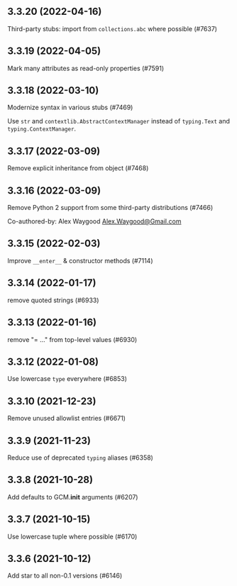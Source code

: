 ## 3.3.20 (2022-04-16)

Third-party stubs: import from `collections.abc` where possible (#7637)

## 3.3.19 (2022-04-05)

Mark many attributes as read-only properties (#7591)

## 3.3.18 (2022-03-10)

Modernize syntax in various stubs (#7469)

Use `str` and `contextlib.AbstractContextManager` instead of `typing.Text` and `typing.ContextManager`.

## 3.3.17 (2022-03-09)

Remove explicit inheritance from object (#7468)

## 3.3.16 (2022-03-09)

Remove Python 2 support from some third-party distributions (#7466)

Co-authored-by: Alex Waygood <Alex.Waygood@Gmail.com>

## 3.3.15 (2022-02-03)

Improve `__enter__` & constructor methods (#7114)

## 3.3.14 (2022-01-17)

remove quoted strings (#6933)

## 3.3.13 (2022-01-16)

remove "= ..." from top-level values (#6930)

## 3.3.12 (2022-01-08)

Use lowercase `type` everywhere (#6853)

## 3.3.10 (2021-12-23)

Remove unused allowlist entries (#6671)

## 3.3.9 (2021-11-23)

Reduce use of deprecated `typing` aliases (#6358)

## 3.3.8 (2021-10-28)

Add defaults to GCM.__init__ arguments (#6207)

## 3.3.7 (2021-10-15)

Use lowercase tuple where possible (#6170)

## 3.3.6 (2021-10-12)

Add star to all non-0.1 versions (#6146)

